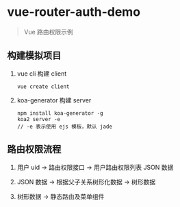 # vue-router-auth-demo

> Vue 路由权限示例

## 构建模拟项目

1. vue cli 构建 client

    ```
    vue create client
    ```

2. koa-generator 构建 server

    ```
    npm install koa-generator -g
    koa2 server -e
   // -e 表示使用 ejs 模板，默认 jade
    ``` 

## 路由权限流程

1. 用户 uid  -> 路由权限接口 -> 用户路由权限列表 JSON 数据

2. JSON 数据 -> 根据父子关系树形化数据 -> 树形数据

3. 树形数据 -> 静态路由及菜单组件
